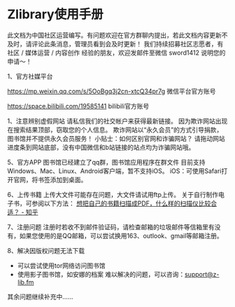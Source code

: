 # Zlibrary使用手册

此文档为中国社区运营编写。有问题欢迎在官方群聊内提出，若此文档内容更新不及时，请评论此条消息，管理员看到会及时更新！
  我们持续招募社区志愿者，有社区 / 媒体运营 / 内容创作 经验的朋友，欢迎发邮件至微信 sword1412 说明您的申请～！
  
1、官方社媒平台

https://mp.weixin.qq.com/s/5OoBgq3j2cn-xtcQ34pr7g
微信平台官方账号

https://space.bilibili.com/19585141
bilibili官方账号

1、注意辨别虚假网站
请私信我们的社交帐户来获得最新链接。 因为欺诈网站出现在搜索结果顶部，窃取您的个人信息。
  欺诈网站以“永久会员”的方式引导捐款，图书馆并不提供永久会员服务！
小贴士：如何区别官网和诈骗网站？
请拖动网站进度条到网站底部，没有中国微信和b站链接的站点均为诈骗网站哦。

5、官方APP
图书馆已经建立了qq群，图书馆应用程序在群文件
目前支持Windows、Mac、Linux、Android客户端，暂不支持iOS。
iOS：可使用Safari打开官网，将书签添加到桌面。

6、上传书籍
上传大文件可能存在问题，大文件请试用ftp上传。
关于自行制作电子书，可参阅以下方法：
[想把自己的书籍扫描成PDF，什么样的扫描仪比较合适？ - 知乎](https://www.zhihu.com/answer/694324952)

7、注册问题
注册时若收不到邮件验证码，请检查邮箱的垃圾邮件等信箱里有没有，如果您使用的是QQ邮箱，可以尝试换用163、outlook、gmail等邮箱注册。

8、解决因版权问题无法下载

- 可以尝试使用tor网络访问图书馆
- 使用影子图书馆，如安娜的档案
  难以解决的问题，可以咨询：support@z-lib.fm
  
其余问题继续补充中......

 

